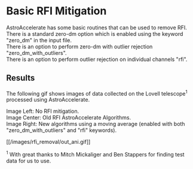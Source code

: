 # **Basic RFI Mitigation**

AstroAccelerate has some basic routines that can be used to remove RFI.  
There is a standard zero-dm option which is enabled using the keyword "zero_dm" in the input file.  
There is an option to perform zero-dm with outlier rejection "zero_dm_with_outliers".  
There is an option to perform outlier rejection on individual channels "rfi".  

## **Results**

The following gif shows images of data collected on the Lovell telescope<sup>1</sup> processed using AstroAccelerate.  

Image Left:   No RFI mitigation.  
Image Center: Old RFI AstroAccelerate Algorithms.  
Image Right:  New algorithms using a moving average (enabled with both "zero_dm_with_outliers" and "rfi" keywords).  

[[/images/rfi_removal/out_ani.gif]]

<sup>1</sup> With great thanks to Mitch Mickaliger and Ben Stappers for finding test data for us to use.  